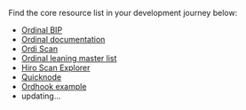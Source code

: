 Find the core resource list in your development journey below: 

- [Ordinal BIP](https://github.com/ordinals/ord/blob/master/bip.mediawiki)
- [Ordinal documentation](https://docs.ordinals.com/introduction.html)
- [Ordi Scan](https://ordiscan.com/) 
- [Ordinal leaning master list](https://github.com/neu-fi/awesome-ordinals) 
- [Hiro Scan Explorer](https://github.com/hirosystems/ordinals-explorer)
- [Quicknode](https://www.quicknode.com/chains/btc)
- [Ordhook example](https://www.hiro.so/blog/how-to-get-ordinals-inscription-data-with-ordhook#ordinals-api-vs-ordhook)
- updating...
